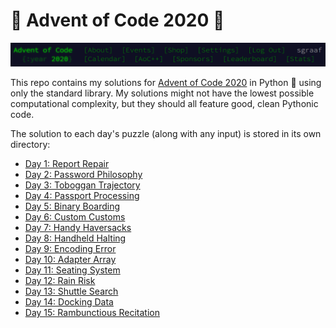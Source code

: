 # 🎄 Advent of Code 2020 🌟

![Advent of Code Header Screenshot](./img/header.png)

This repo contains my solutions for [Advent of Code 2020](https://adventofcode.com/2020/) in Python 🐍 using only the standard library. My solutions might not have the lowest possible computational complexity, but they should all feature good, clean Pythonic code.

The solution to each day's puzzle (along with any input) is stored in its own directory:
* [Day 1: Report Repair](./day01)
* [Day 2: Password Philosophy](./day02)
* [Day 3: Toboggan Trajectory](./day03)
* [Day 4: Passport Processing](./day04)
* [Day 5: Binary Boarding](./day05)
* [Day 6: Custom Customs](./day06)
* [Day 7: Handy Haversacks](./day07)
* [Day 8: Handheld Halting](./day08)
* [Day 9: Encoding Error](./day09)
* [Day 10: Adapter Array](./day10)
* [Day 11: Seating System](./day11)
* [Day 12: Rain Risk](./day12)
* [Day 13: Shuttle Search](./day13)
* [Day 14: Docking Data](./day14)
* [Day 15: Rambunctious Recitation](./day15)
